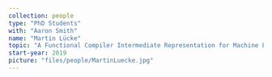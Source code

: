 ```yaml
---
collection: people
type: "PhD Students"
with: "Aaron Smith"
name: "Martin Lücke"
topic: "A Functional Compiler Intermediate Representation for Machine Learning"
start-year: 2019
picture: "files/people/MartinLuecke.jpg"
---
```

